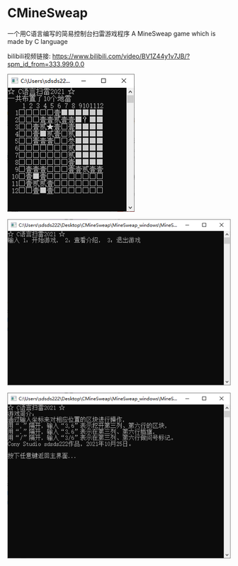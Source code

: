 # CMineSweap
一个用C语言编写的简易控制台扫雷游戏程序
A MineSweap game which is made by C language

bilibili视频链接: https://www.bilibili.com/video/BV1Z44y1v7JB/?spm_id_from=333.999.0.0

![界面图片](game.png)

![界面图片](main.png)

![界面图片](introduction.png)



